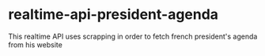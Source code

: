 # realtime-api-president-agenda

This realtime API uses scrapping in order to fetch french president's agenda from his website
